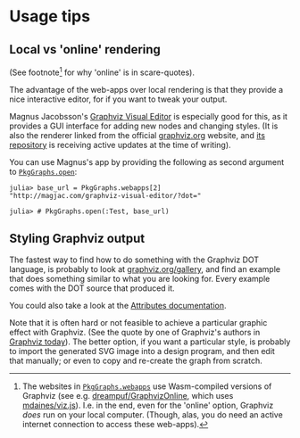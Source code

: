 
# Usage tips

## Local vs 'online' rendering

(See footnote[^1] for why 'online' is in scare-quotes).


[^1]: The websites in [`PkgGraphs.webapps`](@ref) use Wasm-compiled versions of Graphviz
      (see e.g. [dreampuf/GraphvizOnline], which uses [mdaines/viz.js]). I.e. in the
      end, even for the 'online' option, Graphviz _does_ run on your local computer.
      (Though, alas, you do need an active internet connection to access these
      web-apps).

The advantage of the web-apps over local rendering is that they provide a nice
interactive editor, for if you want to tweak your output.

Magnus Jacobsson's [Graphviz Visual Editor][mj] is especially good for
this, as it provides a GUI interface for adding new nodes and changing styles.
(It is also the renderer linked from the official [graphviz.org] website,
and [its repository][gh] is receiving active updates at the time of writing).

You can use Magnus's app by providing the following as second argument to
[`PkgGraphs.open`](@ref):

```jldoctest; setup=:( using PkgGraphs )
julia> base_url = PkgGraphs.webapps[2]
"http://magjac.com/graphviz-visual-editor/?dot="

julia> # PkgGraphs.open(:Test, base_url)
```

[mj]: http://magjac.com/graphviz-visual-editor
[gh]: https://github.com/magjac/graphviz-visual-editor
[graphviz.org]: https://graphviz.org
[mdaines/viz.js]: https://github.com/mdaines/viz.js
[dreampuf/GraphvizOnline]: https://github.com/dreampuf/GraphvizOnline



## Styling Graphviz output

The fastest way to find how to do something with the Graphviz DOT language, is probably to look at [graphviz.org/gallery][1], and find an example that does something similar to what you are looking for. Every example comes with the DOT source that produced it.

You could also take a look at the [Attributes documentation][2].

Note that it is often hard or not feasible to achieve a particular graphic effect with
Graphviz. (See the quote by one of Graphviz's authors in [Graphviz today](@ref)). The
better option, if you want a particular style, is probably to import the generated SVG
image into a design program, and then edit that manually; or even to copy and re-create
the graph from scratch.

[1]: https://graphviz.org/gallery
[2]: https://graphviz.org/doc/info/attrs.html

